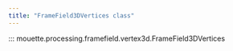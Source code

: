 ```yaml
---
title: "FrameField3DVertices class"
---
```


::: mouette.processing.framefield.vertex3d.FrameField3DVertices
